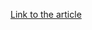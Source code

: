 [Link to the article](https://hornetsecurity.com/en/security-information/information-stealer-campaign-targeting-german-hr-contacts/)
